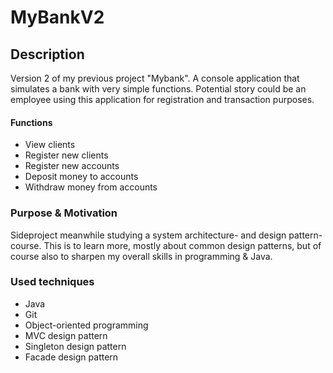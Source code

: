 # MyBankV2

## Description
Version 2 of my previous project "Mybank". A console application that simulates a bank with very simple functions. 
Potential story could be an employee using this application for registration and transaction purposes.

#### Functions
* View clients
* Register new clients
* Register new accounts
* Deposit money to accounts
* Withdraw money from accounts

### Purpose & Motivation
Sideproject meanwhile studying a system architecture- and design pattern-course. This is to learn more, mostly about common design patterns, but of course also to sharpen my overall skills in programming & Java. 

### Used techniques
- Java
- Git
- Object-oriented programming
- MVC design pattern
- Singleton design pattern
- Facade design pattern
